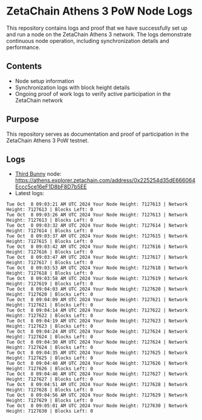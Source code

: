 # ZetaChain Athens 3 PoW Node Logs
This repository contains logs and proof that we have successfully set up and run a node on the ZetaChain Athens 3 network. The logs demonstrate continuous node operation, including synchronization details and performance.

## Contents
- Node setup information
- Synchronization logs with block height details
- Ongoing proof of work logs to verify active participation in the ZetaChain network

## Purpose
This repository serves as documentation and proof of participation in the ZetaChain Athens 3 PoW testnet.

## Logs

- [Third Bunny](https://thirdbunny.xyz/) node: https://athens.explorer.zetachain.com/address/0x225254d35dE666064Eccc5ce16eF1D8bF8D7b5EE
- Latest logs:
```
Tue Oct  8 09:03:21 AM UTC 2024 Your Node Height: 7127613 | Network Height: 7127613 | Blocks Left: 0
Tue Oct  8 09:03:26 AM UTC 2024 Your Node Height: 7127613 | Network Height: 7127613 | Blocks Left: 0
Tue Oct  8 09:03:32 AM UTC 2024 Your Node Height: 7127614 | Network Height: 7127614 | Blocks Left: 0
Tue Oct  8 09:03:37 AM UTC 2024 Your Node Height: 7127615 | Network Height: 7127615 | Blocks Left: 0
Tue Oct  8 09:03:42 AM UTC 2024 Your Node Height: 7127616 | Network Height: 7127616 | Blocks Left: 0
Tue Oct  8 09:03:47 AM UTC 2024 Your Node Height: 7127617 | Network Height: 7127617 | Blocks Left: 0
Tue Oct  8 09:03:53 AM UTC 2024 Your Node Height: 7127618 | Network Height: 7127618 | Blocks Left: 0
Tue Oct  8 09:03:58 AM UTC 2024 Your Node Height: 7127619 | Network Height: 7127619 | Blocks Left: 0
Tue Oct  8 09:04:03 AM UTC 2024 Your Node Height: 7127620 | Network Height: 7127620 | Blocks Left: 0
Tue Oct  8 09:04:09 AM UTC 2024 Your Node Height: 7127621 | Network Height: 7127621 | Blocks Left: 0
Tue Oct  8 09:04:14 AM UTC 2024 Your Node Height: 7127622 | Network Height: 7127622 | Blocks Left: 0
Tue Oct  8 09:04:19 AM UTC 2024 Your Node Height: 7127623 | Network Height: 7127623 | Blocks Left: 0
Tue Oct  8 09:04:24 AM UTC 2024 Your Node Height: 7127624 | Network Height: 7127624 | Blocks Left: 0
Tue Oct  8 09:04:30 AM UTC 2024 Your Node Height: 7127624 | Network Height: 7127624 | Blocks Left: 0
Tue Oct  8 09:04:35 AM UTC 2024 Your Node Height: 7127625 | Network Height: 7127625 | Blocks Left: 0
Tue Oct  8 09:04:40 AM UTC 2024 Your Node Height: 7127626 | Network Height: 7127626 | Blocks Left: 0
Tue Oct  8 09:04:46 AM UTC 2024 Your Node Height: 7127627 | Network Height: 7127627 | Blocks Left: 0
Tue Oct  8 09:04:51 AM UTC 2024 Your Node Height: 7127628 | Network Height: 7127628 | Blocks Left: 0
Tue Oct  8 09:04:56 AM UTC 2024 Your Node Height: 7127629 | Network Height: 7127629 | Blocks Left: 0
Tue Oct  8 09:05:01 AM UTC 2024 Your Node Height: 7127630 | Network Height: 7127630 | Blocks Left: 0
```
